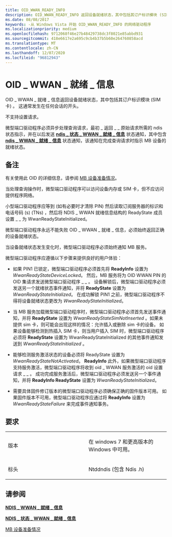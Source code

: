 ```yaml
---
title: OID_WWAN_READY_INFO
description: OID_WWAN_READY_INFO 返回设备就绪状态，其中包括其订户标识模块 (SIM 卡) 。
ms.date: 08/08/2017
keywords: -从 Windows Vista 开始 OID_WWAN_READY_INFO 的网络驱动程序
ms.localizationpriority: medium
ms.openlocfilehash: 9712068f46e27b48429738dc3f8021e85abbd931
ms.sourcegitcommit: 418e6617e2a695c9cb4b37b5b60e264760858acd
ms.translationtype: MT
ms.contentlocale: zh-CN
ms.lasthandoff: 12/07/2020
ms.locfileid: "96812943"
---
```

# <a name="oid_wwan_ready_info"></a>OID \_ WWAN \_ 就绪 \_ 信息


OID \_ WWAN \_ 就绪 \_ 信息返回设备就绪状态，其中包括其订户标识模块 (SIM 卡) 。 这通常发生在任何会话的开头。

不支持设置请求。

微型端口驱动程序必须异步处理查询请求，最初 \_ 返回 \_ \_ 原始请求所需的 ndis 状态指示，并在以后发送 [**ndis \_ 状态 \_ WWAN \_ 就绪 \_ 信息**](ndis-status-wwan-ready-info.md) 状态通知，其中包含 [**ndis \_ WWAN \_ 就绪 \_ 信息**](/windows-hardware/drivers/ddi/ndiswwan/ns-ndiswwan-_ndis_wwan_ready_info) 状态通知，该通知在完成查询请求时指示 MB 设备的就绪状态。

<a name="remarks"></a>备注
-------

有关使用此 OID 的详细信息，请参阅 [MB 设备准备情况](./mb-device-readiness.md)。

当处理查询操作时，微型端口驱动程序可以访问设备内存或 SIM 卡，但不应访问提供程序网络。

小型端口驱动程序应等到 (如有必要时才清除 PIN) 然后读取订阅服务器的标识和电话号码 (s)  (TNs) ，然后将 NDIS \_ WWAN 就绪信息结构的 ReadyState 成员设置 \_ \_ 为 WwanReadyStateInitialized。

微型端口驱动程序永远不能失败 OID \_ WWAN \_ 就绪 \_ 信息，必须始终返回正确的设备就绪状态。

当设备就绪状态发生变化时，微型端口驱动程序必须始终通知 MB 服务。

微型端口驱动程序应遵循以下步骤来提供良好的用户体验：

-   如果 PIN1 已锁定，微型端口驱动程序必须首先将 **ReadyInfo** 设置为 *WwanReadyStateDeviceLocked*。 然后，MB 服务将为 OID WWAN PIN 的 OID 集请求发送微型端口驱动程序 \_ \_ 。 设备解锁后，微型端口驱动程序必须发送另一个就绪状态事件通知，并将 **ReadyState** 设置为 *WwanReadyStateInitialized*。 在成功解锁 PIN1 之前，微型端口驱动程序不得将设备就绪状态更改为 *WwanReadyStateInitialized*。

-   当 MB 服务加载微型端口驱动程序时，微型端口驱动程序必须首先发送事件通知，并将 **ReadyState** 设置为 *WwanReadyStateSimNotInserted* 。如果未提供 sim 卡，则可能会出现这样的情况：允许插入或删除 sim 卡的设备。 如果设备能够检测到热插入 SIM 卡，则当用户插入 SIM 时，微型端口驱动程序必须将 **ReadyState** 设置为 WwanReadyStateInitialized 的其他事件通知发送到 *WwanReadyStateInitialized* 。

-   能够检测服务激活状态的设备必须将 ReadyState 设置为 *WwanReadyStateNotActivated*。 **ReadyInfo** 此外，如果微型端口驱动程序支持服务激活，微型端口驱动程序将收到 oid \_ WWAN 服务激活的 oid 设置请求 \_ \_ 。 成功完成服务激活后，微型端口驱动程序必须发送另一个事件通知，并将 **ReadyInfo ReadyState** 设置为 *WwanReadyStateInitialized*。

-   需要具体固件修订版本的微型端口驱动程序必须确保正确的固件版本可用。 如果固件版本不可用，微型端口驱动程序应通过将 **ReadyInfo** 设置为 *WwanReadyStateFailure* 来完成事件通知事务。

<a name="requirements"></a>要求
------------

<table>
<colgroup>
<col width="50%" />
<col width="50%" />
</colgroup>
<tbody>
<tr class="odd">
<td><p>版本</p></td>
<td><p>在 windows 7 和更高版本的 Windows 中可用。</p></td>
</tr>
<tr class="even">
<td><p>标头</p></td>
<td>Ntddndis (包含 Ndis .h) </td>
</tr>
</tbody>
</table>

## <a name="see-also"></a>请参阅


[**NDIS \_ WWAN \_ 就绪 \_ 信息**](/windows-hardware/drivers/ddi/ndiswwan/ns-ndiswwan-_ndis_wwan_ready_info)

[**NDIS \_ 状态 \_ WWAN \_ 就绪 \_ 信息**](ndis-status-wwan-ready-info.md)

[MB 设备准备情况](./mb-device-readiness.md)

 

